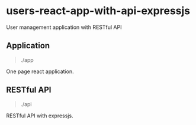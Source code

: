 # users-react-app-with-api-expressjs
User management application with RESTful API

## Application

> ./app

One page react application.

## RESTful API

> ./api

RESTful API with expressjs.
